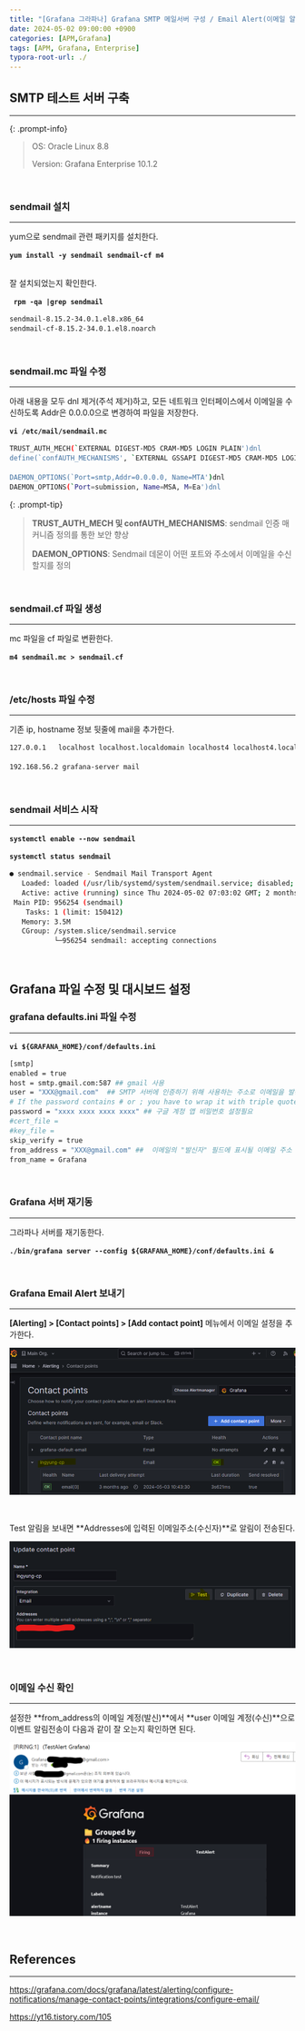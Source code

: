 ```yaml
---
title: "[Grafana 그라파나] Grafana SMTP 메일서버 구성 / Email Alert(이메일 알림) 설정 (Oracle Linux)"
date: 2024-05-02 09:00:00 +0900
categories: [APM,Grafana]
tags: [APM, Grafana, Enterprise]
typora-root-url: ./
---
```


## **SMTP 테스트 서버 구축**

---

{: .prompt-info}

> OS: Oracle Linux 8.8
>
> Version: Grafana Enterprise 10.1.2

<br/>

### **sendmail 설치**

---

yum으로 sendmail 관련 패키지를 설치한다.

**`yum install -y sendmail sendmail-cf m4`**

<br/> 잘 설치되었는지 확인한다.

**` rpm -qa |grep sendmail`**

```bash
sendmail-8.15.2-34.0.1.el8.x86_64
sendmail-cf-8.15.2-34.0.1.el8.noarch
```



<br/>

### **sendmail.mc 파일 수정**

---

아래 내용을 모두 dnl 제거(주석 제거)하고, 모든 네트워크 인터페이스에서 이메일을 수신하도록 Addr은 0.0.0.0으로 변경하여 파일을 저장한다.

**`vi /etc/mail/sendmail.mc`** 

```bash
TRUST_AUTH_MECH(`EXTERNAL DIGEST-MD5 CRAM-MD5 LOGIN PLAIN')dnl
define(`confAUTH_MECHANISMS', `EXTERNAL GSSAPI DIGEST-MD5 CRAM-MD5 LOGIN PLAIN')dnl

DAEMON_OPTIONS(`Port=smtp,Addr=0.0.0.0, Name=MTA')dnl
DAEMON_OPTIONS(`Port=submission, Name=MSA, M=Ea')dnl
```

{: .prompt-tip}

> **TRUST_AUTH_MECH 및 confAUTH_MECHANISMS**: sendmail 인증 매커니즘 정의를 통한 보안 향상
>
> **DAEMON_OPTIONS**: Sendmail 데몬이 어떤 포트와 주소에서 이메일을 수신할지를 정의

<br/>

### **sendmail.cf 파일 생성**

---

mc 파일을 cf 파일로 변환한다.

**`m4 sendmail.mc > sendmail.cf`**



<br/>

### **/etc/hosts 파일 수정**

---

기존 ip, hostname 정보 뒷줄에 mail을 추가한다.

```bash
127.0.0.1   localhost localhost.localdomain localhost4 localhost4.localdomain4 mail

192.168.56.2 grafana-server mail
```





<br/>

### **sendmail 서비스 시작**

---

**`systemctl enable --now sendmail`**

**`systemctl status sendmail`**

```bash
● sendmail.service - Sendmail Mail Transport Agent
   Loaded: loaded (/usr/lib/systemd/system/sendmail.service; disabled; vendor preset: disabled)
   Active: active (running) since Thu 2024-05-02 07:03:02 GMT; 2 months 22 days ago
 Main PID: 956254 (sendmail)
    Tasks: 1 (limit: 150412)
   Memory: 3.5M
   CGroup: /system.slice/sendmail.service
           └─956254 sendmail: accepting connections
```



<br/>

## **Grafana 파일 수정 및 대시보드 설정**

### **grafana defaults.ini 파일 수정**

---

**`vi ${GRAFANA_HOME}/conf/defaults.ini`**

```bash
[smtp]
enabled = true
host = smtp.gmail.com:587 ## gmail 사용
user = "XXX@gmail.com"  ## SMTP 서버에 인증하기 위해 사용하는 주소로 이메일을 발송할 Gmail 계정
# If the password contains # or ; you have to wrap it with triple quotes. Ex """#password;"""
password = "xxxx xxxx xxxx xxxx" ## 구글 계정 앱 비밀번호 설정필요
#cert_file =
#key_file =
skip_verify = true
from_address = "XXX@gmail.com" ##  이메일의 "발신자" 필드에 표시될 이메일 주소
from_name = Grafana
```

<br/>



### **Grafana 서버 재기동**

---

그라파나 서버를 재기동한다.

**`./bin/grafana server --config ${GRAFANA_HOME}/conf/defaults.ini &`**

<br/>



### **Grafana Email Alert 보내기**

---

**[Alerting] > [Contact points] > [Add contact point]** 메뉴에서 이메일 설정을 추가한다.

![image-20240725101333321](/../assets/img/posts/2024-05-02-Grafana-smtp/image-20240725101333321.png)

<br/>

Test 알림을 보내면 **Addresses에 입력된 이메일주소(수신자)**로 알림이 전송된다.

![image-20240725101713341](/../assets/img/posts/2024-05-02-Grafana-smtp/image-20240725101713341.png)

<br/>

### **이메일 수신 확인**

---

설정한 **from_address의 이메일 계정(발신)**에서 **user 이메일 계정(수신)**으로 이벤트 알림전송이 다음과 같이 잘 오는지 확인하면 된다.

![image-20240725102226696](/../assets/img/posts/2024-05-02-Grafana-smtp/image-20240725102226696.png)

<br/>



## **References**

---

<https://grafana.com/docs/grafana/latest/alerting/configure-notifications/manage-contact-points/integrations/configure-email/>

<https://yt16.tistory.com/105>
